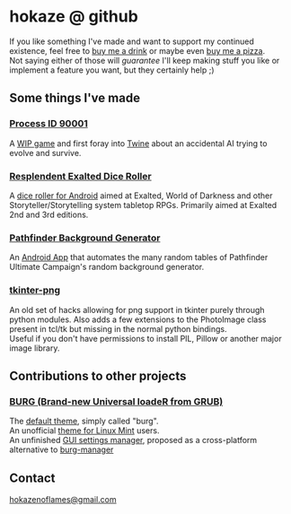 # hokaze @ github  
  
If you like something I've made and want to support my continued existence, feel free to [buy me a drink](https://www.paypal.me/hokaze/1) or maybe even [buy me a pizza](https://www.paypal.me/hokaze/5).  
Not saying either of those will _guarantee_ I'll keep making stuff you like or implement a feature you want, but they certainly help ;)  
    
## Some things I've made  
  
### [Process ID 90001](https://github.com/hokaze/Process-ID-9001)  
A [WIP game](https://hokaze.itch.io/process-id-9001) and first foray into [Twine](https://twinery.org/) about an accidental AI trying to evolve and survive.  
  
### [Resplendent Exalted Dice Roller](https://github.com/hokaze/Resplendent-Exalted-Dice-Roller)  
A [dice roller for Android](https://play.google.com/store/apps/details?id=com.hokaze.exaltedroller) aimed at Exalted, World of Darkness and other Storyteller/Storytelling system tabletop RPGs. Primarily aimed at Exalted 2nd and 3rd editions.  
  
### [Pathfinder Background Generator](https://github.com/hokaze/Pathfinder-Background-Generator)  
An [Android App](https://play.google.com/store/apps/details?id=com.hokaze.pathfinderbackgroundgenerator) that automates the many random tables of Pathfinder Ultimate Campaign's random background generator.  
  
### [tkinter-png](https://github.com/hokaze/tkinter-png)  
An old set of hacks allowing for png support in tkinter purely through python modules. Also adds a few extensions to the PhotoImage class present in tcl/tk but missing in the normal python bindings.  
Useful if you don't have permissions to install PIL, Pillow or another major image library.  
  
  
## Contributions to other projects

### [BURG (Brand-new Universal loadeR from GRUB)](https://code.google.com/archive/p/burg/)  
The [default theme](https://storage.googleapis.com/google-code-archive-downloads/v2/code.google.com/burg/burg-theme-20100623.zip), simply called "burg".  
An unofficial [theme for Linux Mint](https://www.gnome-look.org/p/1112432/) users.  
An unfinished [GUI settings manager](https://github.com/hokaze/burg-manager-tk), proposed as a cross-platform alternative to [burg-manager](https://sourceforge.net/projects/burg-manager/)  
  
  
## Contact  
<hokazenoflames@gmail.com>
